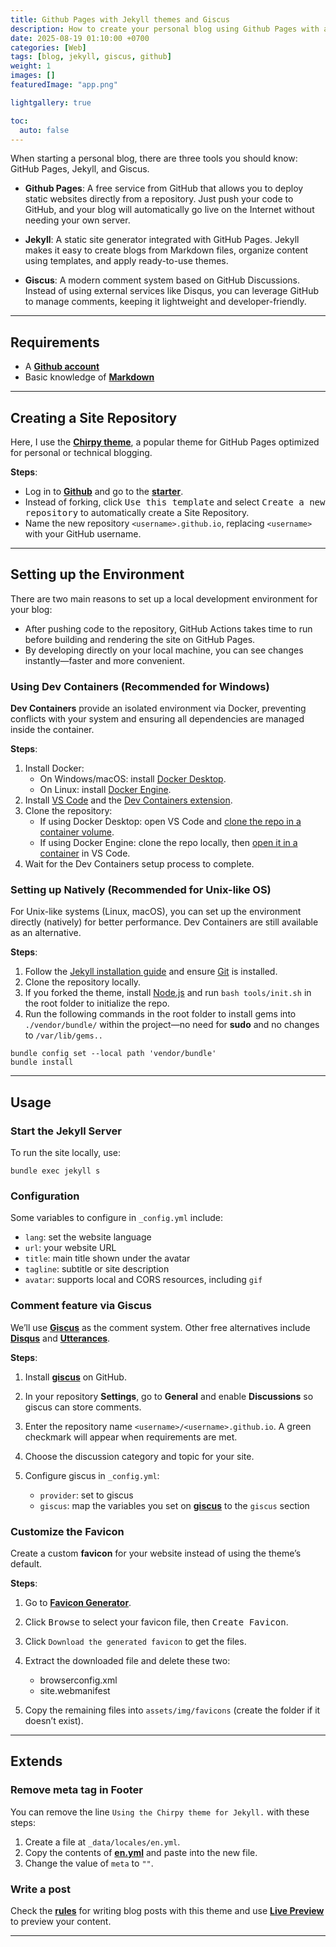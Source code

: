 ```yaml
---
title: Github Pages with Jekyll themes and Giscus
description: How to create your personal blog using Github Pages with a "comment" feature
date: 2025-08-19 01:10:00 +0700
categories: [Web]
tags: [blog, jekyll, giscus, github]
weight: 1
images: []
featuredImage: "app.png"

lightgallery: true

toc:
  auto: false
---
```


When starting a personal blog, there are three tools you should know: GitHub Pages, Jekyll, and Giscus.
- **Github Pages**: A free service from GitHub that allows you to deploy static websites directly from a repository. Just push your code to GitHub, and your blog will automatically go live on the Internet without needing your own server.

- **Jekyll**: A static site generator integrated with GitHub Pages. Jekyll makes it easy to create blogs from Markdown files, organize content using templates, and apply ready-to-use themes.

- **Giscus**: A modern comment system based on GitHub Discussions. Instead of using external services like Disqus, you can leverage GitHub to manage comments, keeping it lightweight and developer-friendly.

---

## Requirements
- A [**Github account**](https://github.com/)  
- Basic knowledge of [**Markdown**](https://markdownlivepreview.com/)  

---

## Creating a Site Repository
Here, I use the [**Chirpy theme**](https://chirpy.cotes.page/), a popular theme for GitHub Pages optimized for personal or technical blogging.

**Steps**:  
- Log in to [**Github**](https://github.com/) and go to the [**starter**](https://github.com/cotes2020/chirpy-starter).  
- Instead of forking, click <kbd>Use this template</kbd> and select <kbd>Create a new repository</kbd> to automatically create a Site Repository.  
- Name the new repository `<username>.github.io`, replacing `<username>` with your GitHub username.  

---

## Setting up the Environment
There are two main reasons to set up a local development environment for your blog:  
- After pushing code to the repository, GitHub Actions takes time to run before building and rendering the site on GitHub Pages.  
- By developing directly on your local machine, you can see changes instantly—faster and more convenient.  

### Using Dev Containers (Recommended for Windows)
**Dev Containers** provide an isolated environment via Docker, preventing conflicts with your system and ensuring all dependencies are managed inside the container.  

**Steps**:  
1. Install Docker:  
   - On Windows/macOS: install [Docker Desktop](https://www.docker.com/products/docker-desktop/).  
   - On Linux: install [Docker Engine](https://docs.docker.com/engine/install/).  
2. Install [VS Code](https://code.visualstudio.com/) and the [Dev Containers extension](https://marketplace.visualstudio.com/items?itemName=ms-vscode-remote.remote-containers).  
3. Clone the repository:  
   - If using Docker Desktop: open VS Code and [clone the repo in a container volume](https://code.visualstudio.com/docs/devcontainers/containers#_quick-start-open-a-git-repository-or-github-pr-in-an-isolated-container-volume).  
   - If using Docker Engine: clone the repo locally, then [open it in a container](https://code.visualstudio.com/docs/devcontainers/containers#_quick-start-open-an-existing-folder-in-a-container) in VS Code.  
4. Wait for the Dev Containers setup process to complete.  

### Setting up Natively (Recommended for Unix-like OS)
For Unix-like systems (Linux, macOS), you can set up the environment directly (natively) for better performance. Dev Containers are still available as an alternative.  

**Steps**:  
1. Follow the [Jekyll installation guide](https://jekyllrb.com/docs/installation/) and ensure [Git](https://git-scm.com/) is installed.  
2. Clone the repository locally.  
3. If you forked the theme, install [Node.js](https://nodejs.org/) and run `bash tools/init.sh` in the root folder to initialize the repo.  
4. Run the following commands in the root folder to install gems into `./vendor/bundle/` within the project—no need for **sudo** and no changes to `/var/lib/gems..`

```shell
bundle config set --local path 'vendor/bundle'
bundle install
```

---

## Usage

### Start the Jekyll Server

To run the site locally, use:

```shell
bundle exec jekyll s
```

### Configuration

Some variables to configure in `_config.yml` include:

* `lang`: set the website language
* `url`: your website URL
* `title`: main title shown under the avatar
* `tagline`: subtitle or site description
* `avatar`: supports local and CORS resources, including `gif`

### Comment feature via Giscus

We’ll use [**Giscus**](https://giscus.app) as the comment system. Other free alternatives include [**Disqus**](https://disqus.com/) and [**Utterances**](https://utteranc.es/).

**Steps**:

1. Install [**giscus**](https://github.com/apps/giscus) on GitHub.
2. In your repository **Settings**, go to **General** and enable **Discussions** so giscus can store comments.
3. Enter the repository name `<username>/<username>.github.io`. A green checkmark will appear when requirements are met.
4. Choose the discussion category and topic for your site.
5. Configure giscus in `_config.yml`:

   * `provider`: set to giscus
   * `giscus`: map the variables you set on [**giscus**](https://github.com/apps/giscus) to the `giscus` section

### Customize the Favicon

Create a custom **favicon** for your website instead of using the theme’s default.

**Steps**:

1. Go to [**Favicon Generator**](https://www.favicon-generator.org/).
2. Click <kbd>Browse</kbd> to select your favicon file, then <kbd>Create Favicon</kbd>.
3. Click `Download the generated favicon` to get the files.
4. Extract the downloaded file and delete these two:

   * browserconfig.xml
   * site.webmanifest
5. Copy the remaining files into `assets/img/favicons` (create the folder if it doesn’t exist).

---

## Extends

### Remove meta tag in Footer

You can remove the line `Using the Chirpy theme for Jekyll.` with these steps:

1. Create a file at `_data/locales/en.yml`.
2. Copy the contents of [**en.yml**](https://raw.githubusercontent.com/cotes2020/jekyll-theme-chirpy/refs/heads/master/_data/locales/en.yml) and paste into the new file.
3. Change the value of `meta` to `""`.

### Write a post

Check the [**rules**](https://chirpy.cotes.page/posts/write-a-new-post/) for writing blog posts with this theme and use [**Live Preview**](https://markdownlivepreview.com/) to preview your content.

---